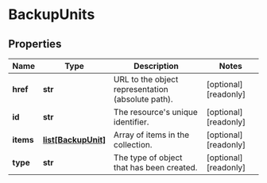 # BackupUnits

## Properties
| Name | Type | Description | Notes |
| ------------ | ------------- | ------------- | ------------- |
| **href** | **str** | URL to the object representation (absolute path). | [optional] [readonly]  |
| **id** | **str** | The resource&#39;s unique identifier. | [optional] [readonly]  |
| **items** | [**list[BackupUnit]**](BackupUnit.md) | Array of items in the collection. | [optional] [readonly]  |
| **type** | **str** | The type of object that has been created. | [optional] [readonly]  |


